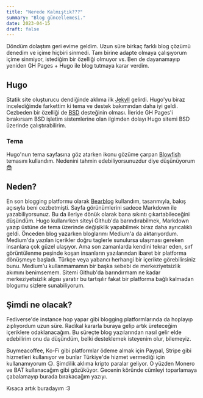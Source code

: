 ```yaml
---
title: "Nerede Kalmıştık???"
summary: "Blog güncellemesi."
date: 2023-04-15
draft: false
---
```


Döndüm dolaştım geri evime geldim. Uzun süre birkaç farklı blog çözümü denedim ve içime hiçbiri sinmedi. Tam birine adapte olmaya çalışıyorum içime sinmiyor, istediğim bir özelliği olmuyor vs. Ben de dayanamayıp yeniden GH Pages + Hugo ile blog tutmaya karar verdim.

## Hugo

Statik site oluşturucu dendiğinde aklıma ilk [Jekyll](https://jekyllrb.com/) gelirdi. Hugo'yu biraz incelediğimde farkettim ki tema ve destek bakımından daha iyi geldi. Cezbeden bir özelliği de [BSD](https://gohugo.io/installation/bsd/) desteğinin olması. İleride GH Pages'i bırakırsam BSD işletim sistemlerine olan ilgimden dolayı Hugo sitemi BSD üzerinde çalıştırabilirim.

### Tema

Hugo'nun tema sayfasına göz atarken ikonu gözüme çarpan [Blowfish](https://blowfish.page/) temasını kullandım. Nedenini tahmin edebiliyorsunuzdur diye düşünüyorum [😳](img/openbased.png)

## Neden?

En son blogging platformu olarak [Bearblog](https://bearblog.dev/) kullandım, tasarımıyla, bakış açısıyla beni cezbetmişti. Sayfa görünümlerini sadece Markdown ile yazabiliyorsunuz. Bu da ileriye dönük olarak bana sıkıntı çıkartabileceğini düşündüm. Hugo kullanırken siteyi Github'da barındırabilmek, Markdown yazıp üstüne de tema üzerinde değişiklik yapabilmek biraz daha ayrıcalıklı geldi. Önceden blog yazarken bloglarımı Medium'a da aktarıyordum. Medium'da yazılan içerikler doğru taglerle sunulursa ulaşması gereken insanlara çok güzel ulaşıyor. Ama son zamanlarda kendini tekrar eden, sırf görüntülenme peşinde koşan insanların yazılarından ibaret bir platforma dönüşmeye başladı. Türkçe veya yabancı herhangi bir içerikte görebilirsiniz bunu. Medium'u kullanmamamın bir başka sebebi de merkeziyetsizlik akımını benimsemem. Sitemi Github'da barındırmam ne kadar merkeziyetsizlik algısı yaratır bu tartışılır fakat bir platforma bağlı kalmadan blogumu sizlere sunabiliyorum.  

## Şimdi ne olacak?

Fediverse'de instance hop yapar gibi blogging platformlarında da hoplayıp zıplıyordum uzun süre. Radikal kararla buraya gelip artık üreteceğim içeriklere odaklanacağım. Bu süreçte blog yazılarından nasıl gelir elde edebilirim onu da düşündüm, belki desteklemek isteyenim olur, bilemeyiz.

Buymeacoffee, Ko-Fi gibi platformlar ödeme almak için Paypal, Stripe gibi hizmetleri kullanıyor ve bunlar Türkiye'de hizmet vermediği için kullanamıyorum 😥. Şimdilik aklıma kripto paralar geliyor. O yüzden Monero ve BAT kullanacağım gibi gözüküyor. Gecenin köründe cümleyi toparlamaya çabalamayıp burada bırakacağım yazıyı.

Kısaca artık buradayım :3
